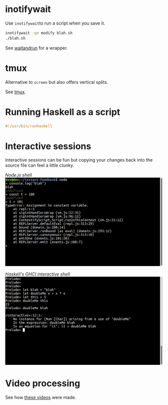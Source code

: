 # inotifywait
Use ```inotifywait```to run a script when you save it.

```bash
inotifywait -qe modify blah.sh
./blah.sh
```

See [waitandrun](bin/waitandrun) for a wrapper.

# tmux
Alternative to ```screen``` but also offers vertical splits.

See [tmux](tmux.md).

# Running Haskell as a script

```haskell
#!/usr/bin/runhaskell
```

# Interactive sessions
Interactive sessions can be fun but copying your changes back into the source
file can feel a little clunky.

*Node.js shell*
![node.js](screenshots/node.png)

*Haskell's GHCI interactive shell*
![node.js](screenshots/ghci.png)

# Video processing
See how [these videos](video.md) were made.
